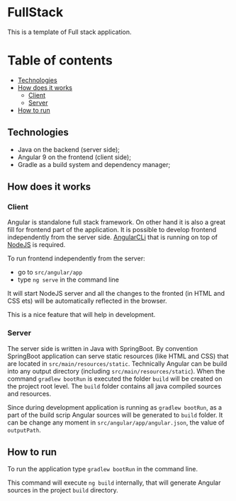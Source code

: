 # FullStack
This is a template of Full stack application.

# Table of contents
- [Technologies](#technologies)
- [How does it works](#how-does-it-works)
    - [Client](#client)
    - [Server](#server)
- [How to run](#how-to-run)

## Technologies
- Java on the backend (server side);
- Angular 9 on the frontend (client side);
- Gradle as a build system and dependency manager;

## How does it works
### Client
Angular is standalone full stack framework.
On other hand it is also a great fill for frontend part of the application.
It is possible to develop frontend independently from the server side. 
[AngularCLi](https://cli.angular.io/) that is running on top of [NodeJS](https://nodejs.org/en/)
is required.

To run frontend independently from the server:
- go to `src/angular/app`
- type `ng serve` in the command line

It will start NodeJS server and all the changes to the fronted (in HTML and CSS ets)
will be automatically reflected in the browser.

This is a nice feature that will help in development.

### Server
The server side is written in Java with SpringBoot.
By convention SpringBoot application can serve static resources (like HTML and CSS)
that are located in `src/main/resources/static`.
Technically Angular can be build into any output directory (including `src/main/resources/static`).
When the command `gradlew bootRun` is executed the folder `build` will be created on the project root level.
The `build` folder contains all java compiled sources and resources.

Since during development application is running as `gradlew bootRun`,
as a part of the build scrip Angular sources will be generated to `build` folder.
It can be change any moment in `src/angular/app/angular.json`, the value of `outputPath`.

## How to run
To run the application type `gradlew bootRun` in the command line.

This command will execute `ng build` internally,
that will generate Angular sources in the project `build` directory.

